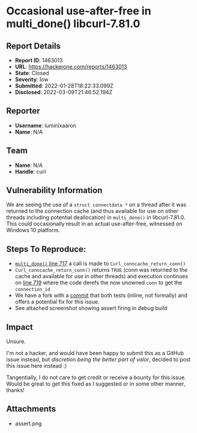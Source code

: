 # Occasional use-after-free in multi_done() libcurl-7.81.0

## Report Details
- **Report ID**: 1463013
- **URL**: https://hackerone.com/reports/1463013
- **State**: Closed
- **Severity**: low
- **Submitted**: 2022-01-28T18:22:33.099Z
- **Disclosed**: 2022-03-09T21:46:52.194Z

## Reporter
- **Username**: luminixaaron
- **Name**: N/A

## Team
- **Name**: N/A
- **Handle**: curl

## Vulnerability Information
We are seeing the use of a `struct connectdata *` on a thread after it was returned to the connection cache (and thus available for use on other threads including potential deallocation) in `multi_done()` in libcurl-7.81.0.  This could occasionally result in an actual use-after-free, witnessed on Windows 10 platform.

## Steps To Reproduce:
- [`multi_done()` line 717](https://github.com/curl/curl/blob/curl-7_81_0/lib/multi.c#L717) a call is made to `Curl_conncache_return_conn()`
- `Curl_conncache_return_conn()` returns `TRUE` (conn was returned to the cache and available for use in other threads) and execution continues on [line 719](https://github.com/curl/curl/blob/curl-7_81_0/lib/multi.c#L719) where the code derefs the now unowned `conn` to get the `connection_id`
- We have a fork with a [commit](https://github.com/luminixinc/curl/commit/e8560cb3a2aa0c104d1afcc77490b70bad1ce9cd) that both tests (inline, not formally) and offers a potential fix for this issue.
- See attached screenshot showing assert firing in debug build

## Impact

Unsure.

I'm not a hacker, and would have been happy to submit this as a GitHub issue instead, but _discretion being the better part of valor_, decided to post this issue here instead :)

Tangentially, I do not care to get credit or receive a bounty for this issue.  Would be great to get this fixed as I suggested or in some other manner, thanks!

## Attachments
- assert.png
